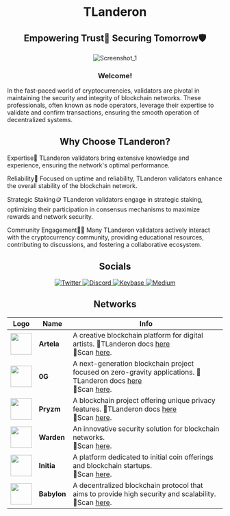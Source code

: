 <h1 align="center">TLanderon</h1>
<h2 align="center">Empowering Trust🤝 Securing Tomorrow🛡</h2>

<p align="center">
  <img src="https://github.com/user-attachments/assets/d9f0d89e-1273-4b48-bf41-3ca361dbe7f8" alt="Screenshot_1">
</p>

<h3 align="center">Welcome!</h3>

In the fast-paced world of cryptocurrencies, validators are pivotal in maintaining the security and integrity of blockchain networks. These professionals, often known as node operators, leverage their expertise to validate and confirm transactions, ensuring the smooth operation of decentralized systems.

<h2 align="center">Why Choose TLanderon?</h2>

Expertise🔎 TLanderon validators bring extensive knowledge and experience, ensuring the network's optimal performance.</p>
Reliability🧱 Focused on uptime and reliability, TLanderon validators enhance the overall stability of the blockchain network.</p>
Strategic Staking🪙 TLanderon validators engage in strategic staking, optimizing their participation in consensus mechanisms to maximize rewards and network security.</p>
Community Engagement🧑‍💻 Many TLanderon validators actively interact with the cryptocurrency community, providing educational resources, contributing to discussions, and fostering a collaborative ecosystem.</p>

<h2 align="center">Socials</h2>

<p align="center">
  <a href="https://x.com/TLanderon">
    <img src="https://img.shields.io/badge/Twitter-FFFFFF?style=for-the-badge&logo=twitter&logoColor=white&color=006400&labelColor=006400&labelWidth=250" alt="Twitter">
  </a>
  <a href="https://discord.com/users/959304839932821634">
    <img src="https://img.shields.io/badge/Discord-FFFFFF?style=for-the-badge&logo=discord&logoColor=white&color=006400&labelColor=006400&labelWidth=250" alt="Discord">
  </a>
  <a href="https://keybase.io/landeron">
    <img src="https://img.shields.io/badge/Keybase-FFFFFF?style=for-the-badge&logo=keybase&logoColor=white&color=006400&labelColor=006400&labelWidth=250" alt="Keybase">
  </a>
  <a href="https://medium.com/@TLanderon">
    <img src="https://img.shields.io/badge/Medium-FFFFFF?style=for-the-badge&logo=medium&logoColor=white&color=006400&labelColor=006400&labelWidth=250" alt="Medium">
  </a>
</p>

<h2 align="center">Networks</h2>

| Logo | Name | Info |
|------|------------------|----------|
| <img src="https://assets.nodes.guru/b8170a94-d1b8-4a9d-935a-594519ee7490.svg" width="50"/> | **Artela** | A creative blockchain platform for digital artists. 📄TLanderon docs [here](https://medium.com/@TLanderon/artela-network-node-17c9b46d7ca3)<br>🔎Scan [here](https://testnet.itrocket.net/artela/staking/artvaloper1vfnyqh08tr0vwy74y4p3g03dhs0qxsyujp6ass). |
| <img src="https://assets.nodes.guru/2089de70-073f-4c50-94a1-05cc9fa6a5cd.svg" width="50"/> | **0G** | A next-generation blockchain project focused on zero-gravity applications. 📄TLanderon docs [here](https://medium.com/@TLanderon/0g-node-33f6ebd62a6f)<br>🔎Scan [here](https://testnet.0g.explorers.guru/validator/0gvaloper1ezkylws2hf5yhryugxmlxy23kat366zw48nygw). |
| <img src="https://s2.coinmarketcap.com/static/img/coins/200x200/1681.png" width="50"/> | **Pryzm** | A blockchain project offering unique privacy features. 📄TLanderon docs [here](https://medium.com/@TLanderon/deploys-node-in-pryzm-project-f5a943e66bc6)<br>🔎Scan [here](https://testnet.itrocket.net/pryzm/staking/pryzmvaloper1t76tufmmtukymlfntfynpsuy9z3thpke4nkaad). |
| <img src="https://assets.nodes.guru/f3c59e81-f6c1-4af1-a358-636d01b5f11c.svg" width="50"/> | **Warden** | An innovative security solution for blockchain networks. <br>🔎Scan [here](https://testnet.warden.explorers.guru/validator/wardenvaloper1dhg4k47lp5r62chqg4qse0l20w8cmgvgsz9aur). |
| <img src="https://assets.nodes.guru/8aae094c-7ac8-4f9f-8924-7f73021f3d1b.svg" width="50"/> | **Initia** | A platform dedicated to initial coin offerings and blockchain startups. <br>🔎Scan [here](https://scan.initia.tech/initiation-1/validators/initvaloper10yh7kzzwr4czmps8as9ng8r2drl48pfqe6slwz). |
| <img src="https://assets.nodes.guru/ec5864e3-e423-4cd9-9dd8-e53841cbc700.svg" width="50"/> | **Babylon** | A decentralized blockchain protocol that aims to provide high security and scalability. <br>🔎Scan [here](https://testnet.babylon.explorers.guru/validator/bbnvaloper1ldw4hu9t6qemn9xd7rjjdkv64k69dy2wamtqc5). |

